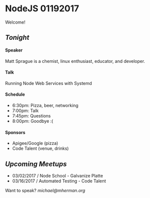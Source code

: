 # NodeJS 01192017

Welcome!

## _Tonight_

#### Speaker

Matt Sprague is a chemist, linux enthusiast, educator, and developer.

#### Talk

Running Node Web Services with Systemd

#### Schedule

- 6:30pm: Pizza, beer, networking  
- 7:00pm: Talk  
- 7:45pm: Questions
- 8:00pm: Goodbye :(

#### Sponsors

- Apigee/Google (pizza)
- Code Talent (venue, drinks)

## _Upcoming Meetups_

- 03/02/2017 / Node School - Galvanize Platte
- 03/16/2017 / Automated Testing - Code Talent

Want to speak? _michael@mherman.org_
